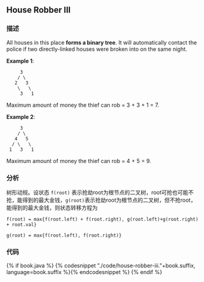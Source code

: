## House Robber III


### 描述

All houses in this place **forms a binary tree**. It will automatically contact the police if two directly-linked houses were broken into on the same night.

**Example 1**:

```
     3
    / \
   2   3
    \   \ 
     3   1
```

Maximum amount of money the thief can rob = 3 + 3 + 1 = 7.

**Example 2**:

```
     3
    / \
   4   5
  / \   \ 
 1   3   1
```

Maximum amount of money the thief can rob = 4 + 5 = 9.


### 分析

树形动规。设状态 `f(root)` 表示抢劫root为根节点的二叉树，root可抢也可能不抢，能得到的最大金钱，`g(root)`表示抢劫root为根节点的二叉树，但不抢root，能得到的最大金钱，则状态转移方程为

`f(root) = max{f(root.left) + f(root.right), g(root.left)+g(root.right) + root.val}`

`g(root) = max{f(root.left), f(root.right)}`


### 代码

{% if book.java %}
{% codesnippet "./code/house-robber-iii."+book.suffix, language=book.suffix %}{% endcodesnippet %}
{% endif %}
